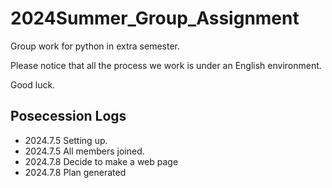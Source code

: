 # 2024Summer_Group_Assignment
Group work for python in extra semester.

Please notice that all the process we work is under an English environment.

Good luck.
## Posecession Logs
* 2024.7.5 Setting up.
* 2024.7.5 All members joined.
* 2024.7.8 Decide to make a web page
* 2024.7.8 Plan generated